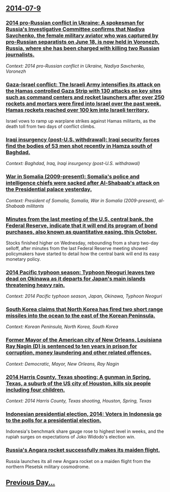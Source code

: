 ## [2014-07-9](/news/2014/07/9/index.md)

### [2014 pro-Russian conflict in Ukraine: A spokesman for Russia's Investigative Committee confirms that Nadiya Savchenko, the female military aviator who was captured by pro-Russian separatists on June 18, is now held in Voronezh, Russia, where she has been charged with killing two Russian journalists. ](/news/2014/07/9/2014-pro-russian-conflict-in-ukraine-a-spokesman-for-russia-s-investigative-committee-confirms-that-nadiya-savchenko-the-female-military-a.md)
_Context: 2014 pro-Russian conflict in Ukraine, Nadiya Savchenko, Voronezh_

### [Gaza-Israel conflict: The Israeli Army intensifies its attack on the Hamas controlled Gaza Strip with 130 attacks on key sites such as command centers and rocket launchers after over 250 rockets and mortars were fired into Israel over the past week. Hamas rockets reached over 100 km into Israeli territory. ](/news/2014/07/9/gaza-israel-conflict-the-israeli-army-intensifies-its-attack-on-the-hamas-controlled-gaza-strip-with-130-attacks-on-key-sites-such-as-com.md)
Israel vows to ramp up warplane strikes against Hamas militants, as the death toll from two days of conflict climbs.

### [Iraqi insurgency (post-U.S. withdrawal): Iraqi security forces find the bodies of 53 men shot recently in Hamza south of Baghdad. ](/news/2014/07/9/iraqi-insurgency-post-u-s-withdrawal-iraqi-security-forces-find-the-bodies-of-53-men-shot-recently-in-hamza-south-of-baghdad.md)
_Context: Baghdad, Iraq, Iraqi insurgency (post-U.S. withdrawal)_

### [War in Somalia (2009-present): Somalia's police and intelligence chiefs were sacked after Al-Shabaab's attack on the Presidential palace yesterday. ](/news/2014/07/9/war-in-somalia-2009-present-somalia-s-police-and-intelligence-chiefs-were-sacked-after-al-shabaab-s-attack-on-the-presidential-palace-y.md)
_Context: President of Somalia, Somalia, War in Somalia (2009-present), al-Shabaab militants_

### [Minutes from the last meeting of the U.S. central bank, the Federal Reserve, indicate that it will end its program of bond purchases, also known as quantitative easing, this October. ](/news/2014/07/9/minutes-from-the-last-meeting-of-the-u-s-central-bank-the-federal-reserve-indicate-that-it-will-end-its-program-of-bond-purchases-also-k.md)
Stocks finished higher on Wednesday, rebounding from a sharp two-day selloff, after minutes from the last Federal Reserve meeting showed policymakers have started to detail how the central bank will end its easy monetary policy.

### [2014 Pacific typhoon season: Typhoon Neoguri leaves two dead on Okinawa as it departs for Japan's main islands threatening heavy rain. ](/news/2014/07/9/2014-pacific-typhoon-season-typhoon-neoguri-leaves-two-dead-on-okinawa-as-it-departs-for-japan-s-main-islands-threatening-heavy-rain.md)
_Context: 2014 Pacific typhoon season, Japan, Okinawa, Typhoon Neoguri_

### [South Korea claims that North Korea has fired two short range missiles into the ocean to the east of the Korean Peninsula. ](/news/2014/07/9/south-korea-claims-that-north-korea-has-fired-two-short-range-missiles-into-the-ocean-to-the-east-of-the-korean-peninsula.md)
_Context: Korean Peninsula, North Korea, South Korea_

### [Former Mayor of the American city of New Orleans, Louisiana Ray Nagin (D) is sentenced to ten years in prison for corruption, money laundering and other related offences. ](/news/2014/07/9/former-mayor-of-the-american-city-of-new-orleans-louisiana-ray-nagin-d-is-sentenced-to-ten-years-in-prison-for-corruption-money-launderi.md)
_Context: Democratic, Mayor, New Orleans, Ray Nagin_

### [2014 Harris County, Texas shooting: A gunman in Spring, Texas, a suburb of the US city of Houston, kills six people including four children. ](/news/2014/07/9/2014-harris-county-texas-shooting-a-gunman-in-spring-texas-a-suburb-of-the-us-city-of-houston-kills-six-people-including-four-children.md)
_Context: 2014 Harris County, Texas shooting, Houston, Spring, Texas_

### [Indonesian presidential election, 2014: Voters in Indonesia go to the polls for a presidential election. ](/news/2014/07/9/indonesian-presidential-election-2014-voters-in-indonesia-go-to-the-polls-for-a-presidential-election.md)
Indonesia&#039;s benchmark share gauge rose to highest level in weeks, and the rupiah surges on expectations of Joko Widodo&#039;s election win.

### [Russia's Angara rocket successfully makes its maiden flight. ](/news/2014/07/9/russia-s-angara-rocket-successfully-makes-its-maiden-flight.md)
Russia launches its all new Angara rocket on a maiden flight from the northern Plesetsk military cosmodrome.

## [Previous Day...](/news/2014/07/8/index.md)

